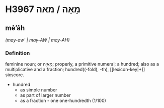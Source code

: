# H3967 מֵאָה / מאה

## mêʼâh

_(may-aw' | may-AW | may-AH)_

### Definition

feminine noun; or מֵאיָה; properly, a primitive numeral; a hundred; also as a multiplicative and a fraction; hundred((-fold), -th), [[lexicon-key|+]] sixscore.

- hundred
    - as simple number
    - as part of larger number
    - as a fraction - one one-hundredth (1/100)
